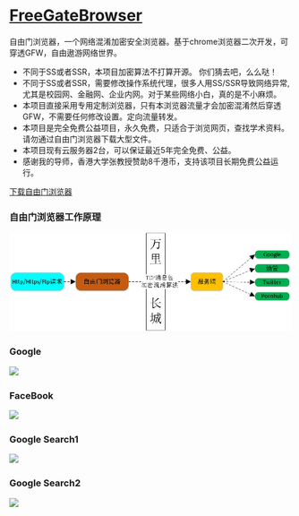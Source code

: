 # [FreeGateBrowser](http://freegate.webres.top)

自由门浏览器，一个网络混淆加密安全浏览器。基于chrome浏览器二次开发，可穿透GFW，自由遨游网络世界。

- 不同于SS或者SSR，本项目加密算法不打算开源。 你们猜去吧，么么哒！
- 不同于SS或者SSR，需要修改操作系统代理，很多人用SS/SSR导致网络异常,尤其是校园网、金融网、企业内网。对于某些网络小白，真的是不小麻烦。
- 本项目直接采用专用定制浏览器，只有本浏览器流量才会加密混淆然后穿透GFW，不需要任何修改设置。定向流量转发。
- 本项目是完全免费公益项目，永久免费，只适合于浏览网页，查找学术资料。请勿通过自由门浏览器下载大型文件。
- 本项目现有云服务器2台，可以保证最近5年完全免费、公益。
- 感谢我的导师，香港大学张教授赞助8千港币，支持该项目长期免费公益运行。

<a href="http://freegate.webres.top/download/freeGateBrowser.zip" download="freeGateBrowser.zip">下载自由门浏览器</a>


### 自由门浏览器工作原理
![](https://github.com/wangfei1988/freegatebrowser/blob/main/screenshot/ad1.png)

### Google 
![](https://github.com/wangfei1988/freegatebrowser/screenshot/ad2.png)

### FaceBook
![](https://github.com/wangfei1988/freegatebrowser/screenshot/ad3.png)

### Google Search1
![](https://github.com/wangfei1988/freegatebrowser/screenshot/ad4.png)

### Google Search2
![](https://github.com/wangfei1988/freegatebrowser/screenshot/ad5.png)

